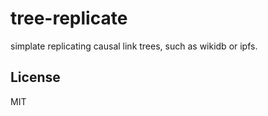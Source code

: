 # tree-replicate

simplate replicating causal link trees, such as wikidb or ipfs.


## License

MIT
